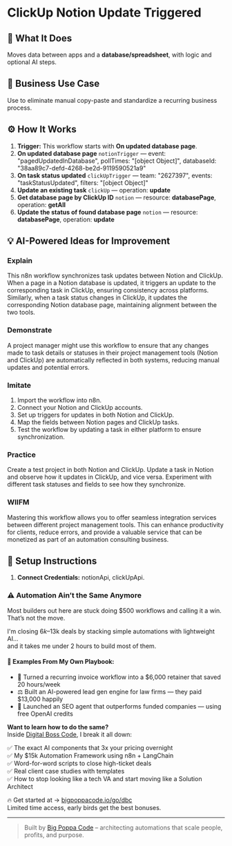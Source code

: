 # ClickUp Notion Update Triggered
  ## 🚀 What It Does
  Moves data between apps and a **database/spreadsheet**, with logic and optional AI steps.
  
  ## 💼 Business Use Case
  Use to eliminate manual copy-paste and standardize a recurring business process.
  
  ## ⚙️ How It Works
  1. **Trigger:** This workflow starts with **On updated database page**.
  2. **On updated database page** `notionTrigger` — event: "pagedUpdatedInDatabase", pollTimes: "[object Object]", databaseId: "38aa89c7-defd-4268-be2d-9119590521a9"
3. **On task status updated** `clickUpTrigger` — team: "2627397", events: "taskStatusUpdated", filters: "[object Object]"
4. **Update an existing task** `clickUp` — operation: **update**
5. **Get database page by ClickUp ID** `notion` — resource: **databasePage**, operation: **getAll**
6. **Update the status of found database page** `notion` — resource: **databasePage**, operation: **update**
  
  ## 💡 AI-Powered Ideas for Improvement
  ### Explain
This n8n workflow synchronizes task updates between Notion and ClickUp. When a page in a Notion database is updated, it triggers an update to the corresponding task in ClickUp, ensuring consistency across platforms. Similarly, when a task status changes in ClickUp, it updates the corresponding Notion database page, maintaining alignment between the two tools.

### Demonstrate
A project manager might use this workflow to ensure that any changes made to task details or statuses in their project management tools (Notion and ClickUp) are automatically reflected in both systems, reducing manual updates and potential errors.

### Imitate
1. Import the workflow into n8n.
2. Connect your Notion and ClickUp accounts.
3. Set up triggers for updates in both Notion and ClickUp.
4. Map the fields between Notion pages and ClickUp tasks.
5. Test the workflow by updating a task in either platform to ensure synchronization.

### Practice
Create a test project in both Notion and ClickUp. Update a task in Notion and observe how it updates in ClickUp, and vice versa. Experiment with different task statuses and fields to see how they synchronize.

### WIIFM
Mastering this workflow allows you to offer seamless integration services between different project management tools. This can enhance productivity for clients, reduce errors, and provide a valuable service that can be monetized as part of an automation consulting business.
  
  ## 🔧 Setup Instructions
  1. **Connect Credentials:** notionApi, clickUpApi.
  
### ⚠️ Automation Ain’t the Same Anymore

Most builders out here are stuck doing $500 workflows and calling it a win.  
That’s not the move.  

I'm closing $6k–$13k deals by stacking simple automations with lightweight AI...  
and it takes me under 2 hours to build most of them.

#### 🧠 Examples From My Own Playbook:
- 🔁 Turned a recurring invoice workflow into a $6,000 retainer that saved 20 hours/week  
- ⚖️ Built an AI-powered lead gen engine for law firms — they paid $13,000 happily  
- 🚀 Launched an SEO agent that outperforms funded companies — using free OpenAI credits  

**Want to learn how to do the same?**  
Inside [Digital Boss Code](https://bigpoppacode.io/go/dbc), I break it all down:

✅ The exact AI components that 3x your pricing overnight  
✅ My $15k Automation Framework using n8n + LangChain  
✅ Word-for-word scripts to close high-ticket deals  
✅ Real client case studies with templates  
✅ How to stop looking like a tech VA and start moving like a Solution Architect  

🔥 Get started at → [bigpoppacode.io/go/dbc](https://bigpoppacode.io/go/dbc)  
Limited time access, early birds get the best bonuses.

---
> Built by [Big Poppa Code](https://bigpoppacode.io) – architecting automations that scale people, profits, and purpose.
  